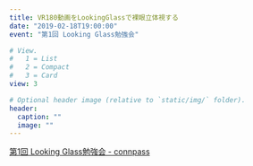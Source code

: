 ```yaml
---
title: VR180動画をLookingGlassで裸眼立体視する	
date: "2019-02-18T19:00:00"
event: "第1回 Looking Glass勉強会"

# View.
#   1 = List
#   2 = Compact
#   3 = Card
view: 3

# Optional header image (relative to `static/img/` folder).
header:
  caption: ""
  image: ""
---
```


[第1回 Looking Glass勉強会 - connpass](https://lookingglass.connpass.com/event/115508/)
